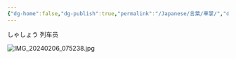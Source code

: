 ```yaml
---
{"dg-home":false,"dg-publish":true,"permalink":"/Japanese/言葉/車掌/","dgPassFrontmatter":true}
---
```



しゃしょう
列车员

![IMG_20240206_075238.jpg](/img/user/998%20resources/%E7%99%BD%E7%86%8A%E3%82%AB%E3%83%95%E3%82%A7/IMG_20240206_075238.jpg)